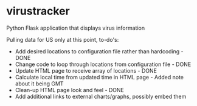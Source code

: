 # virustracker

Python Flask application that displays virus information

Pulling data for US only at this point, to-do's:
- Add desired locations to configuration file rather than hardcoding - DONE
- Change code to loop through locations from configuration file - DONE
- Update HTML page to receive array of locations - DONE
- Calculate local time from updated time in HTML page - Added note about it being GMT
- Clean-up HTML page look and feel - DONE
- Add additional links to external charts/graphs, possibly embed them